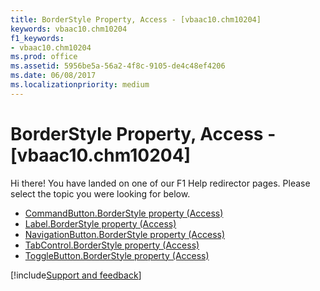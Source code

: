 ```yaml
---
title: BorderStyle Property, Access - [vbaac10.chm10204]
keywords: vbaac10.chm10204
f1_keywords:
- vbaac10.chm10204
ms.prod: office
ms.assetid: 5956be5a-56a2-4f8c-9105-de4c48ef4206
ms.date: 06/08/2017
ms.localizationpriority: medium
---
```



# BorderStyle Property, Access - [vbaac10.chm10204]

Hi there! You have landed on one of our F1 Help redirector pages. Please select the topic you were looking for below.

- [CommandButton.BorderStyle property (Access)](https://msdn.microsoft.com/library/ba7b7eb5-5f1c-addd-483f-a3104a50115b%28Office.15%29.aspx)
- [Label.BorderStyle property (Access)](https://msdn.microsoft.com/library/5dba0d04-3367-e34a-1a47-cd8312827667%28Office.15%29.aspx)
- [NavigationButton.BorderStyle property (Access)](https://msdn.microsoft.com/library/67938968-013c-a58e-84d3-28c24fea7dab%28Office.15%29.aspx)
- [TabControl.BorderStyle property (Access)](https://msdn.microsoft.com/library/c09cf24e-2974-5b7f-3493-064258658c61%28Office.15%29.aspx)
- [ToggleButton.BorderStyle property (Access)](https://msdn.microsoft.com/library/339bfae9-4320-565c-c299-eb92bc28e4f0%28Office.15%29.aspx)

[!include[Support and feedback](~/includes/feedback-boilerplate.md)]